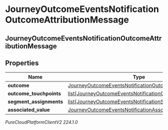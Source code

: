 # JourneyOutcomeEventsNotificationOutcomeAttributionMessage

## JourneyOutcomeEventsNotificationOutcomeAttributionMessage

## Properties

|Name | Type | Description | Notes|
|------------ | ------------- | ------------- | -------------|
| **outcome** | [JourneyOutcomeEventsNotificationOutcome](JourneyOutcomeEventsNotificationOutcome) |  | [optional] |
| **outcome_touchpoints** | [list[JourneyOutcomeEventsNotificationOutcomeTouchpoint]](JourneyOutcomeEventsNotificationOutcomeTouchpoint) |  | [optional] |
| **segment_assignments** | [list[JourneyOutcomeEventsNotificationSegment]](JourneyOutcomeEventsNotificationSegment) |  | [optional] |
| **associated_value** | [JourneyOutcomeEventsNotificationAssociatedValue](JourneyOutcomeEventsNotificationAssociatedValue) |  | [optional] |



_PureCloudPlatformClientV2 224.1.0_
